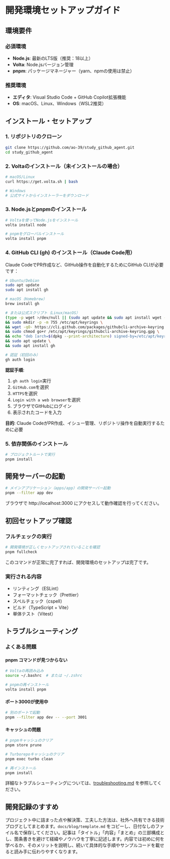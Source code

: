 # 開発環境セットアップガイド

## 環境要件

### 必須環境
- **Node.js**: 最新のLTS版（推奨：18以上）
- **Volta**: Node.jsバージョン管理
- **pnpm**: パッケージマネージャー（yarn、npmの使用は禁止）

### 推奨環境
- **エディタ**: Visual Studio Code + GitHub Copilot拡張機能
- **OS**: macOS、Linux、Windows（WSL2推奨）

## インストール・セットアップ

### 1. リポジトリのクローン
```bash
git clone https://github.com/ao-39/study_github_agent.git
cd study_github_agent
```

### 2. Voltaのインストール（未インストールの場合）
```bash
# macOS/Linux
curl https://get.volta.sh | bash

# Windows
# 公式サイトからインストーラーをダウンロード
```

### 3. Node.jsとpnpmのインストール
```bash
# Voltaを使ってNode.jsをインストール
volta install node

# pnpmをグローバルインストール
volta install pnpm
```

### 4. GitHub CLI (gh) のインストール（Claude Code用）
Claude CodeでPR作成など、GitHub操作を自動化するためにGitHub CLIが必要です：

```bash
# Ubuntu/Debian
sudo apt update
sudo apt install gh

# macOS（Homebrew）
brew install gh

# または公式スクリプト（Linux/macOS）
(type -p wget >/dev/null || (sudo apt update && sudo apt install wget -y)) \
&& sudo mkdir -p -m 755 /etc/apt/keyrings \
&& wget -qO- https://cli.github.com/packages/githubcli-archive-keyring.gpg | sudo tee /etc/apt/keyrings/githubcli-archive-keyring.gpg > /dev/null \
&& sudo chmod go+r /etc/apt/keyrings/githubcli-archive-keyring.gpg \
&& echo "deb [arch=$(dpkg --print-architecture) signed-by=/etc/apt/keyrings/githubcli-archive-keyring.gpg] https://cli.github.com/packages stable main" | sudo tee /etc/apt/sources.list.d/github-cli.list > /dev/null \
&& sudo apt update \
&& sudo apt install gh

# 認証（初回のみ）
gh auth login
```

**認証手順**:
1. `gh auth login`実行
2. `GitHub.com`を選択
3. `HTTPS`を選択
4. `Login with a web browser`を選択
5. ブラウザでGitHubにログイン
6. 表示されたコードを入力

**目的**: Claude CodeがPR作成、イシュー管理、リポジトリ操作を自動実行するために必要

### 5. 依存関係のインストール
```bash
# プロジェクトルートで実行
pnpm install
```

## 開発サーバーの起動

```bash
# メインアプリケーション（apps/app）の開発サーバー起動
pnpm --filter app dev
```

ブラウザで http://localhost:3000 にアクセスして動作確認を行ってください。

## 初回セットアップ確認

### フルチェックの実行
```bash
# 開発環境が正しくセットアップされていることを確認
pnpm fullcheck
```

このコマンドが正常に完了すれば、開発環境のセットアップは完了です。

### 実行される内容
- リンティング（ESLint）
- フォーマットチェック（Prettier）
- スペルチェック（cspell）
- ビルド（TypeScript + Vite）
- 単体テスト（Vitest）

## トラブルシューティング

### よくある問題

#### pnpm コマンドが見つからない
```bash
# Voltaの再読み込み
source ~/.bashrc  # または ~/.zshrc

# pnpmの再インストール
volta install pnpm
```

#### ポート3000が使用中
```bash
# 別のポートで起動
pnpm --filter app dev -- --port 3001
```

#### キャッシュの問題
```bash
# pnpmキャッシュのクリア
pnpm store prune

# Turborepoキャッシュのクリア
pnpm exec turbo clean

# 再インストール
pnpm install
```

詳細なトラブルシューティングについては、[troubleshooting.md](troubleshooting.md) を参照してください。
## 開発記録のすすめ
プロジェクト中に詰まった点や解決策、工夫した方法は、社外へ共有できる技術ブログとしてまとめます。`docs/blog/template.md` をコピーし、日付なしのファイル名で保存してください。記事は「タイトル」「内容」「まとめ」の三部構成とし、箇条書きを避けて経緯やノウハウを丁寧に記述します。内容では初めに何を学べるか、そのメリットを説明し、続いて具体的な手順やサンプルコードを載せると読み手に伝わりやすくなります。
